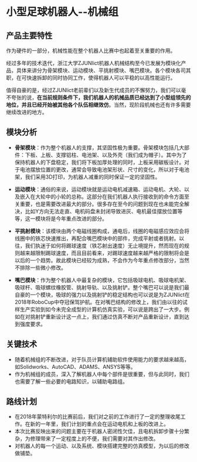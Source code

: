 # 小型足球机器人--机械组

## 产品主要特性

作为硬件的一部分，机械性能在整个机器人比赛中也起着至关重要的作用。

经过多年的技术迭代，浙江大学ZJUNlict机器人机械结构至今已发展为模块化产品，具体来讲分为骨架模块、运动模块、平挑射模块、嘴巴模块。各个模块各司其职，在可快速拆卸的同时协同工作，使得机器人可以平稳的以高性能运行。

值得自豪的是，经过ZJUNlict老前辈们以及新生代成员的不懈努力，我们可以毫不夸张的说，**在当前规则条件下，我们机器人的机械品质已经达到了小型组领先的地位，并且已经开始被其他各个队伍相继效仿**。当然，现阶段机械也还有许多需要继续改进的地方。


## 模块分析

* **骨架模块**：作为整个机器人的支撑，其坚固性极为重要。骨架模块包括几大部件：下板、上板、支撑铝柱、电池架、以及外壳（我们成为帽子）。其中为了保持机器人的下盘稳定，我们将下板加厚处理的同时，上板采用碳板设计。对于电池摆放位置的更改，通常会导致电池架形状、尺寸的变化，所以对于电池架，我们采用3D打印，为机器人减重的同时保证一定的坚固性。

* **运动模块**：通俗的来说，运动模块就是运动电机减速箱、运动电机、大轮、以及嵌入在大轮中的小轮的总称。这部分在我们机器人执行接收到的命令方面至关重要，也是需要改进最大的部分。很多存在至今的问题到现在也未能完全解决，比如Y方向无法走直、电机码盘未封闭导致进灰、电机最佳摆放位置等等，这一模块将是今年重点改进的部分。

* **平挑射模块**：该模块由两个电磁线圈构成，通电后，线圈的电磁感应效应会将线圈中的铁芯快速推出，再配合嘴巴模块中的部件，完成平射或者挑射。以往，我们执迷于如何将踢球速度（铁芯射出速度）无止境提升，然而现在的规则越来越限制踢球速度，而且目前看来，对踢球速度越来越严格的限制将会是以后的一个趋势。故此模块已经较为成熟，不会作为今年重点修改部分，当然不排除一些微小修改。

* **嘴巴模块**：作为整个机器人中最复杂的模块，它包括吸球电机、吸球电机架、吸球杆、吸球螺纹橡胶管、挑射导轨、以及挑射铲。整个嘴巴可以说是我们最自豪的一个模块，吸球的强力以及挑射铲的稳定结构也可以说是为ZJUNlict在2018年RoboCup中夺冠保驾护航。在对嘴巴结构的修改上，我们由以往的试样生产实验到如今未完全成型的计算机仿真实验，可以说是跨出了一大步。例如在对挑射铲重新设计这一点上，我们通过仿真不断对产品重新设计，直到达到强度要求。

## 关键技术

* 随着机械组的不断改进，对于队员计算机辅助软件使用能力的要求越来越高，如Solidworks、AutoCAD、ADAMS、ANSYS等等。
* 作为机械组的成员，深入了解机器人中每个部件是很重要，但与此同时，我们也需要了解一些必要的电路知识，以辅助电路组。

## 路线计划

* 在2018年蒙特利尔的比赛前后，我们对之前的工作进行了一定的整理收尾工作。在新的一年里，我们计划的重点会在运动电机和上板的改进上。
* 本次比赛反映出来的问题主要在于机器人密闭性欠佳，且电机拆卸步骤十分繁杂，为修理带来了一定程度上的不便，我们需要对其作出修改。
* 对机器人的每一个运动、以及系统、模块搭建完整的仿真模型，为以后的修改做铺垫。

